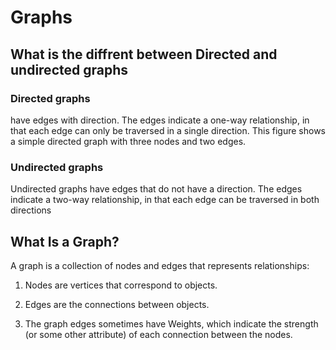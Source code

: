 # Graphs

## What is the diffrent between Directed and undirected graphs

### Directed graphs 
have edges with direction. The edges indicate a one-way relationship, in that each edge can only be traversed in a single direction. This figure shows a simple directed graph with three nodes and two edges.

### Undirected graphs
Undirected graphs have edges that do not have a direction. The edges indicate a two-way relationship, in that each edge can be traversed in both directions

## What Is a Graph?
A graph is a collection of nodes and edges that represents relationships:

1. Nodes are vertices that correspond to objects.

2. Edges are the connections between objects.

3. The graph edges sometimes have Weights, which indicate the strength (or some other attribute) of each connection between the nodes.